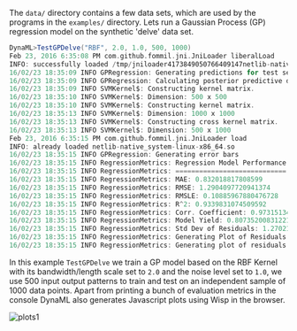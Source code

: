 
The `data/` directory contains a few data sets, which are used by the programs in the `examples/` directory. Lets run a Gaussian Process (GP) regression model on the synthetic 'delve' data set.



```scala
DynaML>TestGPDelve("RBF", 2.0, 1.0, 500, 1000)
Feb 23, 2016 6:35:08 PM com.github.fommil.jni.JniLoader liberalLoad
INFO: successfully loaded /tmp/jniloader4173849050766409147netlib-native_system-linux-x86_64.so
16/02/23 18:35:09 INFO GPRegression: Generating predictions for test set
16/02/23 18:35:09 INFO GPRegression: Calculating posterior predictive distribution
16/02/23 18:35:09 INFO SVMKernel$: Constructing kernel matrix.
16/02/23 18:35:10 INFO SVMKernel$: Dimension: 500 x 500
16/02/23 18:35:10 INFO SVMKernel$: Constructing kernel matrix.
16/02/23 18:35:13 INFO SVMKernel$: Dimension: 1000 x 1000
16/02/23 18:35:13 INFO SVMKernel$: Constructing cross kernel matrix.
16/02/23 18:35:13 INFO SVMKernel$: Dimension: 500 x 1000
Feb 23, 2016 6:35:15 PM com.github.fommil.jni.JniLoader load
INFO: already loaded netlib-native_system-linux-x86_64.so
16/02/23 18:35:15 INFO GPRegression: Generating error bars
16/02/23 18:35:15 INFO RegressionMetrics: Regression Model Performance
16/02/23 18:35:15 INFO RegressionMetrics: ============================
16/02/23 18:35:15 INFO RegressionMetrics: MAE: 0.832018817808599
16/02/23 18:35:15 INFO RegressionMetrics: RMSE: 1.2904097720941374
16/02/23 18:35:15 INFO RegressionMetrics: RMSLE: 0.10885967880476728
16/02/23 18:35:15 INFO RegressionMetrics: R^2: 0.9339831074509592
16/02/23 18:35:15 INFO RegressionMetrics: Corr. Coefficient: 0.9731513401331606
16/02/23 18:35:15 INFO RegressionMetrics: Model Yield: 0.8073520083122128
16/02/23 18:35:15 INFO RegressionMetrics: Std Dev of Residuals: 1.270213452763595
16/02/23 18:35:15 INFO RegressionMetrics: Generating Plot of Residuals
16/02/23 18:35:15 INFO RegressionMetrics: Generating plot of residuals vs labels


```

In this example `TestGPDelve` we train a GP model based on the RBF Kernel with its bandwidth/length scale set to `2.0` and the noise level set to `1.0`, we use 500 input output patterns to train and test on an independent sample of 1000 data points. Apart from printing a bunch of evaluation metrics in the console DynaML also generates Javascript plots using Wisp in the browser.

![plots1](https://cloud.githubusercontent.com/assets/1389553/13259040/ff9bfa84-da55-11e5-9325-f58a73ebf532.png)
